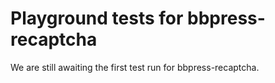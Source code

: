 # Playground tests for bbpress-recaptcha
We are still awaiting the first test run for bbpress-recaptcha.
